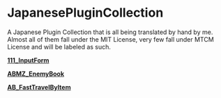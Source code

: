 # JapanesePluginCollection
A Japanese Plugin Collection that is all being translated by hand by me. Almost all of them fall under the MIT License, very few fall under MTCM License and will be labeled as such.

[**111_InputForm**](https://github.com/IkuSenpai/JapanesePluginCollection/tree/main/English%20Plugins/111_InputForm)

[**ABMZ_EnemyBook**](https://raw.githubusercontent.com/IkuSenpai/JapanesePluginCollection/main/English%20Plugins/ABMZ_EnemyBook.js)

[**AB_FastTravelByItem**](https://raw.githubusercontent.com/IkuSenpai/JapanesePluginCollection/main/English%20Plugins/AB_FastTravelByItem.js)
